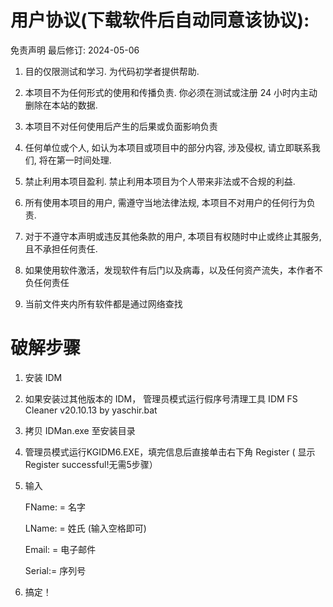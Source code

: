# 用户协议(下载软件后自动同意该协议):

免责声明
最后修订: 2024-05-06

1. 目的仅限测试和学习. 为代码初学者提供帮助.

2. 本项目不为任何形式的使用和传播负责. 你必须在测试或注册 24 小时内主动删除在本站的数据.

3. 本项目不对任何使用后产生的后果或负面影响负责

4. 任何单位或个人, 如认为本项目或项目中的部分内容, 涉及侵权, 请立即联系我们, 将在第一时间处理.

5. 禁止利用本项目盈利. 禁止利用本项目为个人带来非法或不合规的利益.

6. 所有使用本项目的用户, 需遵守当地法律法规, 本项目不对用户的任何行为负责.

7. 对于不遵守本声明或违反其他条款的用户, 本项目有权随时中止或终止其服务, 且不承担任何责任.
8. 如果使用软件激活，发现软件有后门以及病毒，以及任何资产流失，本作者不负任何责任
9. 当前文件夹内所有软件都是通过网络查找

# 破解步骤

1. 安装 IDM

2. 如果安装过其他版本的 IDM， 管理员模式运行假序号清理工具 IDM FS Cleaner v20.10.13 by yaschir.bat

3. 拷贝 IDMan.exe 至安装目录

4. 管理员模式运行KGIDM6.EXE，填完信息后直接单击右下角 Register ( 显示Register successful!无需5步骤）

5. 输入

    FName: = 名字

    LName: = 姓氏  (输入空格即可)

    Email: = 电子邮件

    Serial:= 序列号

6. 搞定！
